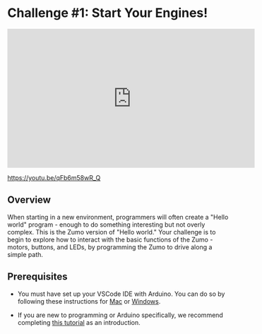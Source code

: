 # Challenge #1: Start Your Engines!

<iframe width="560" height="315" src="https://www.youtube.com/embed/qFb6m58wR_Q" frameborder="0" allow="accelerometer; autoplay; encrypted-media; gyroscope; picture-in-picture" allowfullscreen></iframe>

https://youtu.be/qFb6m58wR_Q

## Overview

When starting in a new environment, programmers will often create a "Hello world" program - enough to do something interesting but not overly complex. This is the Zumo version of "Hello world." Your challenge is to begin to explore how to interact with the basic functions of the Zumo - motors, buttons, and LEDs, by programming the Zumo to drive along a simple path.

## Prerequisites

* You must have set up your VSCode IDE with Arduino. You can do so by following these instructions for [Mac](https://docs.google.com/presentation/d/1cyeOuGeWGI4tj6PQgyC6Zz0o6Nv5z3nh0UwPVeGp7-I/edit?usp=sharing) or [Windows](https://docs.google.com/presentation/d/1y6T2atl-b8Y2t-8qAfPKwe7EO9_AVQGZKfdK217bZew/edit?usp=sharing).

* If you are new to programming or Arduino specifically, we recommend completing [this tutorial](http://www.google.com) as an introduction. 